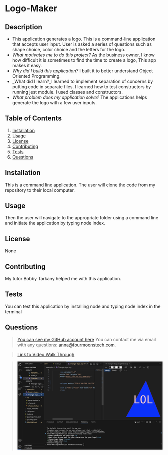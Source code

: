 # Logo-Maker

## Description
     
* This application generates a logo. This is a command-line application that accepts user input. User is asked a series of questions such as shape choice, color choice and the letters for the logo. 
* _What motivates me to do this project?_ As the business owner, I know how difficult it is sometimes to find the time to create a logo, This app makes it easy.
* _Why did I build this application?_ I built it to better understand Object Oriented Programming. 
* _What did I learn?_I learned to implement separation of concerns by putting code in separate files. I learned how to test constructors by running jest module. I used classes and constructors.
* _What problem does my application solve?_ The applications helps generate the logo with a few user inputs. 
      

## Table of Contents
    
1. [Installation](#installation)
1. [Usage](#usage)
1. [License](#license)
1. [Contributing](#contributing)
1. [Tests](#tests)
1. [Questions](#tests)

## Installation
This is a command line application. The user will clone the code from my repository to their local computer.  

## Usage
Then the user will navigate to the appropriate folder using a command line and initiate the application by typing node index. 
## License
None
## Contributing
My tutor Bobby Tarkany helped me with this application. 
## Tests
You can test this application by installing node and typing node index in the terminal 
## Questions
>[You can see my GitHub account here](https://github.com/Four-Moons-Tech  "See my other projects")
>You can contact me via email with any questions: anna@fourmoonstech.com.


>[Link to Video Walk Through](https://drive.google.com/file/d/13k05CadsdblMFGz_U10qvBzTmlEjXKrC/view)

> ![Application Screenshot](<Images/Application Screenshot Logo Maker.png>)  